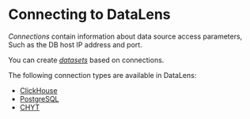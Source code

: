 # Connecting to DataLens

_Connections_ contain information about data source access parameters, Such as the DB host IP address and port.

You can create [_datasets_](dataset/index.md) based on connections.

The following connection types are available in DataLens:

* [ClickHouse](../operations/connection/create-clickhouse.md)
* [PostgreSQL](../operations/connection/create-postgresql.md)
* [CHYT](../operations/connection/chyt/create-chyt.md)


